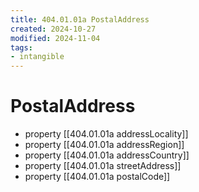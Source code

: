 ```yaml
---
title: 404.01.01a PostalAddress
created: 2024-10-27
modified: 2024-11-04
tags:
- intangible
---
```

# PostalAddress
- property [[404.01.01a addressLocality]]
- property [[404.01.01a addressRegion]]
- property [[404.01.01a addressCountry]]
- property [[404.01.01a streetAddress]]
- property [[404.01.01a postalCode]]
